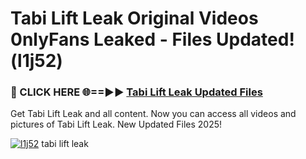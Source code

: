 # Tabi Lift Leak Original Videos 0nlyFans Leaked - Files Updated! (l1j52)

<h3>🔴 CLICK HERE 🌐==►► <a href="https://tinyurl.com/4seja8ks" rel="nofollow">Tabi Lift Leak Updated Files</a></h3>

Get Tabi Lift Leak and all content. Now you can access all videos and pictures of Tabi Lift Leak. New Updated Files 2025!

[![l1j52](https://i.imgur.com/EWjZXRe.gif)](https://tinyurl.com/4seja8ks)
tabi lift leak